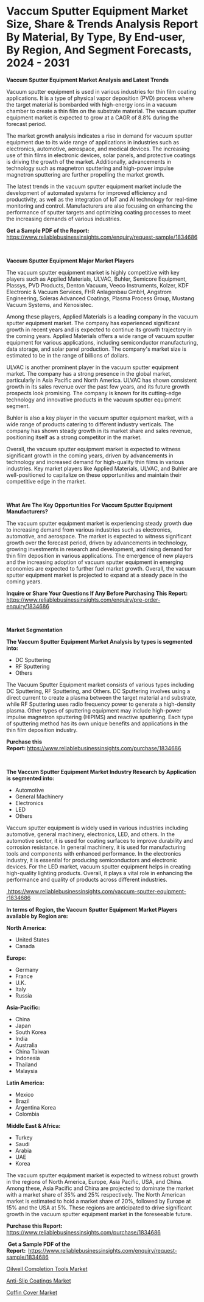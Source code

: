 <p><h1>Vaccum Sputter Equipment Market Size, Share & Trends Analysis Report By Material, By Type, By End-user, By Region, And Segment Forecasts, 2024 - 2031</h1></p><p><strong>Vaccum Sputter Equipment Market Analysis and Latest Trends</strong></p>
<p><p>Vacuum sputter equipment is used in various industries for thin film coating applications. It is a type of physical vapor deposition (PVD) process where the target material is bombarded with high-energy ions in a vacuum chamber to create a thin film on the substrate material. The vacuum sputter equipment market is expected to grow at a CAGR of 8.8% during the forecast period.</p><p>The market growth analysis indicates a rise in demand for vacuum sputter equipment due to its wide range of applications in industries such as electronics, automotive, aerospace, and medical devices. The increasing use of thin films in electronic devices, solar panels, and protective coatings is driving the growth of the market. Additionally, advancements in technology such as magnetron sputtering and high-power impulse magnetron sputtering are further propelling the market growth.</p><p>The latest trends in the vacuum sputter equipment market include the development of automated systems for improved efficiency and productivity, as well as the integration of IoT and AI technology for real-time monitoring and control. Manufacturers are also focusing on enhancing the performance of sputter targets and optimizing coating processes to meet the increasing demands of various industries.</p></p>
<p><strong>Get a Sample PDF of the Report:&nbsp;</strong> <a href="https://www.reliablebusinessinsights.com/enquiry/request-sample/1834686">https://www.reliablebusinessinsights.com/enquiry/request-sample/1834686</a></p>
<p>&nbsp;</p>
<p><strong>Vaccum Sputter Equipment Major Market Players</strong></p>
<p><p>The vacuum sputter equipment market is highly competitive with key players such as Applied Materials, ULVAC, Buhler, Semicore Equipment, Plassys, PVD Products, Denton Vacuum, Veeco Instruments, Kolzer, KDF Electronic & Vacuum Services, FHR Anlagenbau GmbH, Angstrom Engineering, Soleras Advanced Coatings, Plasma Process Group, Mustang Vacuum Systems, and Kenosistec.</p><p>Among these players, Applied Materials is a leading company in the vacuum sputter equipment market. The company has experienced significant growth in recent years and is expected to continue its growth trajectory in the coming years. Applied Materials offers a wide range of vacuum sputter equipment for various applications, including semiconductor manufacturing, data storage, and solar panel production. The company's market size is estimated to be in the range of billions of dollars.</p><p>ULVAC is another prominent player in the vacuum sputter equipment market. The company has a strong presence in the global market, particularly in Asia Pacific and North America. ULVAC has shown consistent growth in its sales revenue over the past few years, and its future growth prospects look promising. The company is known for its cutting-edge technology and innovative products in the vacuum sputter equipment segment.</p><p>Buhler is also a key player in the vacuum sputter equipment market, with a wide range of products catering to different industry verticals. The company has shown steady growth in its market share and sales revenue, positioning itself as a strong competitor in the market.</p><p>Overall, the vacuum sputter equipment market is expected to witness significant growth in the coming years, driven by advancements in technology and increased demand for high-quality thin films in various industries. Key market players like Applied Materials, ULVAC, and Buhler are well-positioned to capitalize on these opportunities and maintain their competitive edge in the market.</p></p>
<p>&nbsp;</p>
<p><strong>What Are The Key Opportunities For Vaccum Sputter Equipment Manufacturers?</strong></p>
<p><p>The vacuum sputter equipment market is experiencing steady growth due to increasing demand from various industries such as electronics, automotive, and aerospace. The market is expected to witness significant growth over the forecast period, driven by advancements in technology, growing investments in research and development, and rising demand for thin film deposition in various applications. The emergence of new players and the increasing adoption of vacuum sputter equipment in emerging economies are expected to further fuel market growth. Overall, the vacuum sputter equipment market is projected to expand at a steady pace in the coming years.</p></p>
<p><strong>Inquire or Share Your Questions If Any Before Purchasing This Report:</strong> <a href="https://www.reliablebusinessinsights.com/enquiry/pre-order-enquiry/1834686">https://www.reliablebusinessinsights.com/enquiry/pre-order-enquiry/1834686</a></p>
<p>&nbsp;</p>
<p><strong>Market Segmentation</strong></p>
<p><strong>The Vaccum Sputter Equipment Market Analysis by types is segmented into:</strong></p>
<p><ul><li>DC Sputtering</li><li>RF Sputtering</li><li>Others</li></ul></p>
<p><p>The Vacuum Sputter Equipment market consists of various types including DC Sputtering, RF Sputtering, and Others. DC Sputtering involves using a direct current to create a plasma between the target material and substrate, while RF Sputtering uses radio frequency power to generate a high-density plasma. Other types of sputtering equipment may include high-power impulse magnetron sputtering (HIPIMS) and reactive sputtering. Each type of sputtering method has its own unique benefits and applications in the thin film deposition industry.</p></p>
<p><strong>Purchase this Report:&nbsp;</strong><a href="https://www.reliablebusinessinsights.com/purchase/1834686">https://www.reliablebusinessinsights.com/purchase/1834686</a></p>
<p>&nbsp;</p>
<p><strong>The Vaccum Sputter Equipment Market Industry Research by Application is segmented into:</strong></p>
<p><ul><li>Automotive</li><li>General Machinery</li><li>Electronics</li><li>LED</li><li>Others</li></ul></p>
<p><p>Vaccum sputter equipment is widely used in various industries including automotive, general machinery, electronics, LED, and others. In the automotive sector, it is used for coating surfaces to improve durability and corrosion resistance. In general machinery, it is used for manufacturing tools and components with enhanced performance. In the electronics industry, it is essential for producing semiconductors and electronic devices. For the LED market, vacuum sputter equipment helps in creating high-quality lighting products. Overall, it plays a vital role in enhancing the performance and quality of products across different industries.</p></p>
<p><a href="https://www.reliablebusinessinsights.com/vaccum-sputter-equipment-r1834686">&nbsp;https://www.reliablebusinessinsights.com/vaccum-sputter-equipment-r1834686</a></p>
<p><strong>In terms of Region, the Vaccum Sputter Equipment Market Players available by Region are:</strong></p>
<p>
    <p> <strong> North America: </strong>
        <ul>
            <li>United States</li>
            <li>Canada</li>
        </ul>
        </p> 
    <p> <strong> Europe: </strong>
        <ul>
            <li>Germany</li>
            <li>France</li>
            <li>U.K.</li>
            <li>Italy</li>
            <li>Russia</li>
        </ul>
        </p> 
    <p> <strong> Asia-Pacific: </strong>
        <ul>
            <li>China</li>
            <li>Japan</li>
            <li>South Korea</li>
            <li>India</li>
            <li>Australia</li>
            <li>China Taiwan</li>
            <li>Indonesia</li>
            <li>Thailand</li>
            <li>Malaysia</li>
        </ul>
        </p> 
    <p> <strong> Latin America: </strong>
        <ul>
            <li>Mexico</li>
            <li>Brazil</li>
            <li>Argentina Korea</li>
            <li>Colombia</li>
        </ul>
        </p> 
    <p> <strong> Middle East & Africa: </strong>
        <ul>
            <li>Turkey</li>
            <li>Saudi</li>
            <li>Arabia</li>
            <li>UAE</li>
            <li>Korea</li>
        </ul>
    </p>
    </p>
<p><p>The vacuum sputter equipment market is expected to witness robust growth in the regions of North America, Europe, Asia Pacific, USA, and China. Among these, Asia Pacific and China are projected to dominate the market with a market share of 35% and 25% respectively. The North American market is estimated to hold a market share of 20%, followed by Europe at 15% and the USA at 5%. These regions are anticipated to drive significant growth in the vacuum sputter equipment market in the foreseeable future.</p></p>
<p><strong>Purchase this Report: </strong><a href="https://www.reliablebusinessinsights.com/purchase/1834686">https://www.reliablebusinessinsights.com/purchase/1834686</a></p>
<p>&nbsp;<strong>Get a Sample PDF of the Report:&nbsp;&nbsp;</strong><a href="https://www.reliablebusinessinsights.com/enquiry/request-sample/1834686">https://www.reliablebusinessinsights.com/enquiry/request-sample/1834686</a></p>
<p><strong></strong></p>
<p><p><a href="https://issuu.com/reportprime-2/docs/oilwell-completion-tools-market-size-2030.pptx">Oilwell Completion Tools Market</a></p><p><a href="https://github.com/dancokkoe288/Market-Research-Report-List-1/blob/main/anti-slip-coatings-market.md">Anti-Slip Coatings Market</a></p><p><a href="https://github.com/mdkiwi4kiwi/Market-Research-Report-List-1/blob/main/coffin-cover-market.md">Coffin Cover Market</a></p></p>